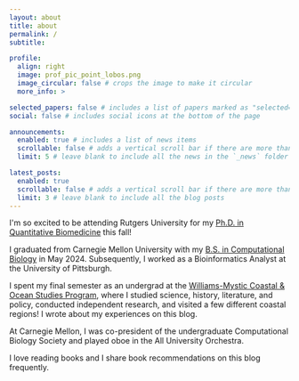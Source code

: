 ```yaml
---
layout: about
title: about
permalink: /
subtitle: 

profile:
  align: right
  image: prof_pic_point_lobos.png
  image_circular: false # crops the image to make it circular
  more_info: >

selected_papers: false # includes a list of papers marked as "selected={true}"
social: false # includes social icons at the bottom of the page

announcements:
  enabled: true # includes a list of news items
  scrollable: false # adds a vertical scroll bar if there are more than 3 news items
  limit: 5 # leave blank to include all the news in the `_news` folder

latest_posts:
  enabled: true
  scrollable: false # adds a vertical scroll bar if there are more than 3 new posts items
  limit: 3 # leave blank to include all the blog posts
---
```


I'm so excited to be attending Rutgers University for my [Ph.D. in Quantitative Biomedicine](https://iqb.rutgers.edu/whyqb) this fall!

I graduated from Carnegie Mellon University with my [B.S. in Computational Biology](https://cbd.cmu.edu/education/undergraduate/bs-computational-biology/) in May 2024. Subsequently, I worked as a Bioinformatics Analyst at the University of Pittsburgh.

I spent my final semester as an undergrad at the [Williams-Mystic Coastal & Ocean Studies Program](https://mystic.williams.edu/), where I studied science, history, literature, and policy, conducted independent research, and visited a few different coastal regions! I wrote about my experiences on this blog.

At Carnegie Mellon, I was co-president of the undergraduate Computational Biology Society and played oboe in the All University Orchestra.

I love reading books and I share book recommendations on this blog frequently.